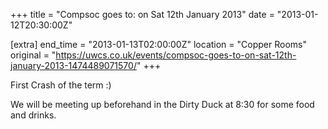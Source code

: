 +++
title = "Compsoc goes to: on Sat 12th January 2013"
date = "2013-01-12T20:30:00Z"

[extra]
end_time = "2013-01-13T02:00:00Z"
location = "Copper Rooms"
original = "https://uwcs.co.uk/events/compsoc-goes-to-on-sat-12th-january-2013-1474489071570/"
+++

First Crash of the term :)

We will be meeting up beforehand in the Dirty Duck at 8:30 for some food and drinks.

